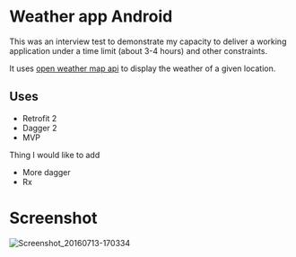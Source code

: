 # Weather app Android
This was an interview test to demonstrate my capacity to deliver a working application
under a time limit (about 3-4 hours) and other constraints.

It uses [open weather map api](http://openweathermap.org/api) to display the weather of a given location.

## Uses

* Retrofit 2
* Dagger 2
* MVP

Thing I would like to add 

* More dagger
* Rx

# Screenshot

![Screenshot_20160713-170334](/uploads/68702a126af117c2cc03038ca386fa26/Screenshot_20160713-170334.png)
